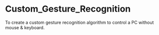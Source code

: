 # Custom_Gesture_Recognition
To create a custom gesture recognition algorithm
to control a PC without mouse & keyboard.
